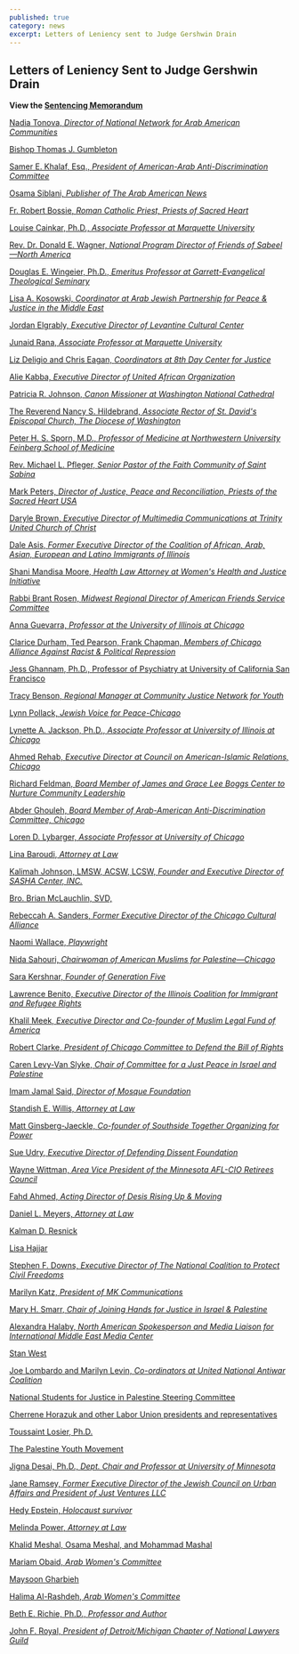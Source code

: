 ```yaml
---
published: true
category: news
excerpt: Letters of Leniency sent to Judge Gershwin Drain
---
```


## Letters of Leniency Sent to Judge Gershwin Drain

**View the <a href="{{site.baseurl}}/assets/img/160-main.pdf">Sentencing Memorandum</a>**

<a href="{{site.baseurl}}/assets/img/160-5.pdf">Nadia Tonova, _Director of National Network for Arab American Communities_</a>

<a href="{{site.baseurl}}/assets/img/160-6.pdf">Bishop Thomas J. Gumbleton</a>

<a href="{{site.baseurl}}/assets/img/160-7.pdf">Samer E. Khalaf, Esq., _President of American-Arab Anti-Discrimination Committee_</a>

<a href="{{site.baseurl}}/assets/img/160-8.pdf">Osama Siblani, _Publisher of The Arab American News_</a>

<a href="{{site.baseurl}}/assets/img/160-9.pdf">Fr. Robert Bossie, _Roman Catholic Priest, Priests of Sacred Heart_</a>

<a href="{{site.baseurl}}/assets/img/160-10.pdf">Louise Cainkar, Ph.D., _Associate Professor at Marquette University_</a>

<a href="{{site.baseurl}}/assets/img/160-11.pdf">Rev. Dr. Donald E. Wagner, _National Program Director of Friends of Sabeel—North America_</a>

<a href="{{site.baseurl}}/assets/img/160-12.pdf">Douglas E. Wingeier, Ph.D., _Emeritus Professor at Garrett-Evangelical Theological Seminary_</a>

<a href="{{site.baseurl}}/assets/img/160-13.pdf">Lisa A. Kosowski, _Coordinator at Arab Jewish Partnership for Peace & Justice in the Middle East_</a>

<a href="{{site.baseurl}}/assets/img/160-14.pdf">Jordan Elgrably, _Executive Director of Levantine Cultural Center_</a>

<a href="{{site.baseurl}}/assets/img/160-15.pdf">Junaid Rana, _Associate Professor at Marquette University_</a>

<a href="{{site.baseurl}}/assets/img/160-16.pdf">Liz Deligio and Chris Eagan, _Coordinators at 8th Day Center for Justice_</a>

<a href="{{site.baseurl}}/assets/img/160-17.pdf">Alie Kabba, _Executive Director of United African Organization_</a>

<a href="{{site.baseurl}}/assets/img/160-18.pdf">Patricia R. Johnson, _Canon Missioner at Washington National Cathedral_</a>

<a href="{{site.baseurl}}/assets/img/160-19.pdf">The Reverend Nancy S. Hildebrand, _Associate Rector of St. David's Episcopal Church, The Diocese of Washington_</a>

<a href="{{site.baseurl}}/assets/img/160-20.pdf">Peter H. S. Sporn, M.D., _Professor of Medicine at Northwestern University Feinberg School of Medicine_</a>

<a href="{{site.baseurl}}/assets/img/160-21.pdf">Rev. Michael L. Pfleger, _Senior Pastor of the Faith Community of Saint Sabina_</a>

<a href="{{site.baseurl}}/assets/img/160-22.pdf">Mark Peters, _Director of Justice, Peace and Reconciliation, Priests of the Sacred Heart USA_</a>

<a href="{{site.baseurl}}/assets/img/160-23.pdf">Daryle Brown, _Executive Director of Multimedia Communications at Trinity United Church of Christ_</a>

<a href="{{site.baseurl}}/assets/img/160-24.pdf">Dale Asis, _Former Executive Director of the Coalition of African, Arab, Asian, European and Latino Immigrants of Illinois_</a>

<a href="{{site.baseurl}}/assets/img/160-25.pdf">Shani Mandisa Moore, _Health Law Attorney at Women's Health and Justice Initiative_</a>

<a href="{{site.baseurl}}/assets/img/160-26.pdf">Rabbi Brant Rosen, _Midwest Regional Director of American Friends Service Committee_</a>

<a href="{{site.baseurl}}/assets/img/160-27.pdf">Anna Guevarra, _Professor at the University of Illinois at Chicago_</a>

<a href="{{site.baseurl}}/assets/img/160-28.pdf">Clarice Durham, Ted Pearson, Frank Chapman, _Members of Chicago Alliance Against Racist & Political Repression_</a>

<a href="{{site.baseurl}}/assets/img/160-29.pdf">Jess Ghannam, Ph.D., Professor of Psychiatry at University of California San Francisco</a>

<a href="{{site.baseurl}}/assets/img/160-30.pdf">Tracy Benson, _Regional Manager at Community Justice Network for Youth_</a>

<a href="{{site.baseurl}}/assets/img/160-31.pdf">Lynn Pollack, _Jewish Voice for Peace-Chicago_</a>

<a href="{{site.baseurl}}/assets/img/160-32.pdf">Lynette A. Jackson, Ph.D., _Associate Professor at University of Illinois at Chicago_</a>

<a href="{{site.baseurl}}/assets/img/160-33.pdf">Ahmed Rehab, _Executive Director at Council on American-Islamic Relations, Chicago_</a>

<a href="{{site.baseurl}}/assets/img/160-34.pdf">Richard Feldman, _Board Member of James and Grace Lee Boggs Center to Nurture Community Leadership_</a>

<a href="{{site.baseurl}}/assets/img/160-35.pdf">Abder Ghouleh, _Board Member of Arab-American Anti-Discrimination Committee, Chicago_</a>

<a href="{{site.baseurl}}/assets/img/160-36.pdf">Loren D. Lybarger, _Associate Professor at University of Chicago_</a>

<a href="{{site.baseurl}}/assets/img/160-37.pdf">Lina Baroudi, _Attorney at Law_</a>

<a href="{{site.baseurl}}/assets/img/160-38.pdf">Kalimah Johnson, LMSW, ACSW, LCSW, _Founder and Executive Director of SASHA Center, INC._</a>

<a href="{{site.baseurl}}/assets/img/160-39.pdf">Bro. Brian McLauchlin, SVD, </a>

<a href="{{site.baseurl}}/assets/img/160-40.pdf">Rebeccah A. Sanders, _Former Executive Director of the Chicago Cultural Alliance_</a>

<a href="{{site.baseurl}}/assets/img/160-41.pdf">Naomi Wallace, _Playwright_</a>

<a href="{{site.baseurl}}/assets/img/160-42.pdf">Nida Sahouri, _Chairwoman of American Muslims for Palestine—Chicago_</a>

<a href="{{site.baseurl}}/assets/img/160-43.pdf">Sara Kershnar, _Founder of Generation Five_</a>

<a href="{{site.baseurl}}/assets/img/160-44.pdf">Lawrence Benito, _Executive Director of the Illinois Coalition for Immigrant and Refugee Rights_</a>

<a href="{{site.baseurl}}/assets/img/160-45.pdf">Khalil Meek, _Executive Director and Co-founder of Muslim Legal Fund of America_</a>

<a href="{{site.baseurl}}/assets/img/160-46.pdf">Robert Clarke, _President of Chicago Committee to Defend the Bill of Rights_</a>

<a href="{{site.baseurl}}/assets/img/160-47.pdf">Caren Levy-Van Slyke, _Chair of Committee for a Just Peace in Israel and Palestine_</a>

<a href="{{site.baseurl}}/assets/img/160-48.pdf">Imam Jamal Said, _Director of Mosque Foundation_</a>

<a href="{{site.baseurl}}/assets/img/160-49.pdf">Standish E. Willis, _Attorney at Law_</a>

<a href="{{site.baseurl}}/assets/img/160-50.pdf">Matt Ginsberg-Jaeckle, _Co-founder of Southside Together Organizing for Power_</a>

<a href="{{site.baseurl}}/assets/img/160-51.pdf">Sue Udry, _Executive Director of Defending Dissent Foundation_</a>

<a href="{{site.baseurl}}/assets/img/160-52.pdf">Wayne Wittman, _Area Vice President of the Minnesota AFL-CIO Retirees Council_</a>

<a href="{{site.baseurl}}/assets/img/160-53.pdf">Fahd Ahmed, _Acting Director of Desis Rising Up & Moving_</a>

<a href="{{site.baseurl}}/assets/img/160-54.pdf">Daniel L. Meyers, _Attorney at Law_</a>

<a href="{{site.baseurl}}/assets/img/160-55.pdf">Kalman D. Resnick</a>

<a href="{{site.baseurl}}/assets/img/160-56.pdf">Lisa Hajjar</a>

<a href="{{site.baseurl}}/assets/img/160-57.pdf">Stephen F. Downs, _Executive Director of The National Coalition to Protect Civil Freedoms_</a>

<a href="{{site.baseurl}}/assets/img/160-58.pdf">Marilyn Katz, _President of MK Communications_</a>

<a href="{{site.baseurl}}/assets/img/160-59.pdf">Mary H. Smarr, _Chair of Joining Hands for Justice in Israel & Palestine_</a>

<a href="{{site.baseurl}}/assets/img/160-60.pdf">Alexandra Halaby, _North American Spokesperson and Media Liaison for International Middle East Media Center_</a>

<a href="{{site.baseurl}}/assets/img/160-61.pdf">Stan West</a>

<a href="{{site.baseurl}}/assets/img/160-62.pdf">Joe Lombardo and Marilyn Levin, _Co-ordinators at United National Antiwar Coalition_</a>

<a href="{{site.baseurl}}/assets/img/160-63.pdf">National Students for Justice in Palestine Steering Committee</a>

<a href="{{site.baseurl}}/assets/img/160-64.pdf">Cherrene Horazuk and other Labor Union presidents and representatives</a>

<a href="{{site.baseurl}}/assets/img/160-65.pdf">Toussaint Losier, Ph.D.</a>

<a href="{{site.baseurl}}/assets/img/160-66.pdf">The Palestine Youth Movement</a>

<a href="{{site.baseurl}}/assets/img/160-67.pdf">Jigna Desai, Ph.D.,
_Dept. Chair and Professor at University of Minnesota_</a>

<a href="{{site.baseurl}}/assets/img/160-68.pdf">Jane Ramsey, _Former Executive Director of the Jewish Council on Urban Affairs and President of Just Ventures LLC_</a>

<a href="{{site.baseurl}}/assets/img/160-69.pdf">Hedy Epstein, _Holocaust survivor_</a>

<a href="{{site.baseurl}}/assets/img/160-70.pdf">Melinda Power, _Attorney at Law_</a>

<a href="{{site.baseurl}}/assets/img/160-71.pdf">Khalid Meshal, Osama Meshal, and Mohammad Mashal</a>

<a href="{{site.baseurl}}/assets/img/160-72.pdf">Mariam Obaid, _Arab Women's Committee_</a>

<a href="{{site.baseurl}}/assets/img/160-73.pdf">Maysoon Gharbieh</a>

<a href="{{site.baseurl}}/assets/img/160-74.pdf">Halima Al-Rashdeh, _Arab Women's Committee_</a>

<a href="{{site.baseurl}}/assets/img/160-75.pdf">Beth E. Richie, Ph.D., _Professor and Author_</a>

<a href="{{site.baseurl}}/assets/img/160-76.pdf">John F. Royal, _President of Detroit/Michigan Chapter of National Lawyers Guild_</a>